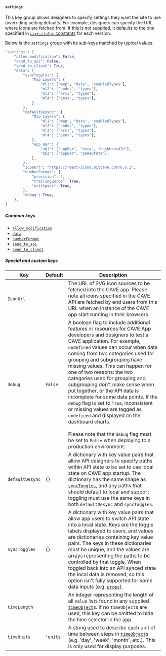 #### `settings`
This key group allows designers to specify settings they want the site to use (overriding setting defaults. For example, designers can specify the URL where icons are fetched from. If this is not supplied, it defaults to the one specified in [`cave_static` constants](https://github.com/MIT-CAVE/cave_static/blob/0.3.0-dev/src/utils/constants.js) for each version.

Below is the `settings` group with its sub-keys matched by typical values:
```py
"settings": {
    "allow_modification": False,
    "send_to_api": False,
    "send_to_client": True,
    "data": {
        "syncToggles": {
            "Map Layers": {
                "ml1": ["map", "data", "enabledTypes"],
                "ml2": ["nodes", "types"],
                "ml3": ["arcs", "types"],
                "ml4": ["geos", "types"],
            },
        },
        "defaultDesync": {
            "Map Layers": {
                "ml1": ["map", "data", "enabledTypes"],
                "ml2": ["nodes", "types"],
                "ml3": ["arcs", "types"],
                "ml4": ["geos", "types"],
            },
            "App Bar": {
                "ab1": ["appBar", "data", "dashboardId"],
                "ab2": ["appBar", "paneState"],
            },
        },
        "IconUrl": "https://react-icons.mitcave.com/0.0.1",
        "numberFormat": {
            "precision": 4,
            "trailingZeros": True,
            "unitSpace": True,
        },
        "debug": True,
    },
}
```

##### Common keys
- [`allow_modification`](../common_keys/common_keys.md#allow_modification)
- [`data`](../common_keys/common_keys.md#data)
- [`numberFormat`](../common_keys/common_keys.md#number-format)
- [`send_to_api`](../common_keys/common_keys.md#send_to_api)
- [`send_to_client`](../common_keys/common_keys.md#send_to_client)

##### Special and custom keys
Key | Default | Description
--- | ------- | -----------
<a name="IconUrl">`IconUrl`</a> | | The URL of SVG icon sources to be fetched into the CAVE app. Please note all icons specified in the CAVE API are fetched by end users from this URL when an instance of the CAVE app start running in their browsers.
<a name="debug">`debug`</a> | `False` | A boolean flag to include additional features or resources for CAVE App developers and designers to test a CAVE application. For example, `undefined` values can occur when data coming from two categories used for grouping and subgrouping have missing values. This can happen for one of two reasons: the two categories used for grouping and subgrouping don't make sense when put together, or the API data is incomplete for some data points. If the `debug` flag is set to `True`, inconsistent or missing values are tagged as `undefined` and displayed on the dashboard charts.<br><br>Please note that the `debug` flag must be set to `False` when deploying to a production environment.
<a name="defaultDesync">`defaultDesync`</a> | `{}` | A dictionary with key value pairs that allow API designers to specify paths within API state to be set to use local state on CAVE app startup. The dictionary has the same shape as [`syncToggles`](#syncToggles), and any paths that should default to local and support toggling must use the same keys in both `defaultDesync` and `syncToggles`.
<a name="syncToggles">`syncToggles`</a> | `{}` | A dictionary with key value pairs that allow app users to switch API state into a local state. Keys are the toggle labels displayed to users, and values are dictionaries containing key value pairs. The keys in these dictionaries must be unique, and the values are arrays representing the paths to be controlled by that toggle. When toggled back into an API synced state the local data is removed, so this option isn't fully supported for some data inputs (e.g. [`props`](../common_keys/common_keys.md#props-short)).
<a name="timeLength">`timeLength`</a> | | An integer representing the length of all `value` lists found in any supplied [`timeObject`](../common_keys/time_object.md)s. If no `timeObject`s are used, this key can be omitted to hide the time selector in the app.
<a name="timeUnits">`timeUnits`</a> | `'units'` | A string used to describe each unit of time between steps in [`timeObject`](../common_keys/time_object.md)s (e.g. 'day', 'week', 'month', etc.). This is only used for display purposes.
